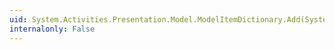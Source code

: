 ```yaml
---
uid: System.Activities.Presentation.Model.ModelItemDictionary.Add(System.Activities.Presentation.Model.ModelItem,System.Activities.Presentation.Model.ModelItem)
internalonly: False
---
```

